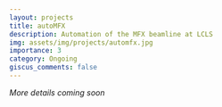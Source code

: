 ```yaml
---
layout: projects
title: autoMFX
description: Automation of the MFX beamline at LCLS
img: assets/img/projects/automfx.jpg
importance: 3
category: Ongoing
giscus_comments: false
---
```

*More details coming soon*
